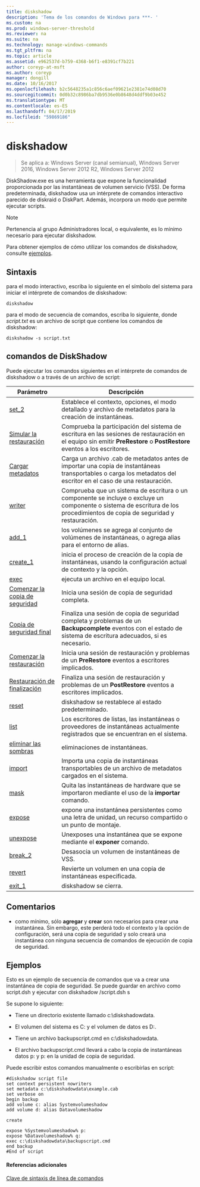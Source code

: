 ```yaml
---
title: diskshadow
description: 'Tema de los comandos de Windows para ***- '
ms.custom: na
ms.prod: windows-server-threshold
ms.reviewer: na
ms.suite: na
ms.technology: manage-windows-commands
ms.tgt_pltfrm: na
ms.topic: article
ms.assetid: e962537d-b759-4368-b6f1-e8391cf7b221
author: coreyp-at-msft
ms.author: coreyp
manager: dongill
ms.date: 10/16/2017
ms.openlocfilehash: b2c5648235a1c856c6aef09621e2381e74d08d70
ms.sourcegitcommit: 0d0b32c8986ba7db9536e0b8648d4ddf9b03e452
ms.translationtype: MT
ms.contentlocale: es-ES
ms.lasthandoff: 04/17/2019
ms.locfileid: "59869186"
---
```

# <a name="diskshadow"></a>diskshadow

>Se aplica a: Windows Server (canal semianual), Windows Server 2016, Windows Server 2012 R2, Windows Server 2012

DiskShadow.exe es una herramienta que expone la funcionalidad proporcionada por las instantáneas de volumen servicio \(VSS\). De forma predeterminada, diskshadow usa un intérprete de comandos interactivo parecido de diskraid o DiskPart. Además, incorpora un modo que permite ejecutar scripts.  
  
> [!NOTE]  
> Pertenencia al grupo Administradores local, o equivalente, es lo mínimo necesario para ejecutar diskshadow.  
  
Para obtener ejemplos de cómo utilizar los comandos de diskshadow, consulte [ejemplos](#BKMK_examples).  
  
## <a name="syntax"></a>Sintaxis  
para el modo interactivo, escriba lo siguiente en el símbolo del sistema para iniciar el intérprete de comandos de diskshadow:  
  
```  
diskshadow  
```  
  
para el modo de secuencia de comandos, escriba lo siguiente, donde *script.txt* es un archivo de script que contiene los comandos de diskshadow:  
  
```  
diskshadow -s script.txt  
```  
  
## <a name="diskshadow-commands"></a>comandos de DiskShadow  
Puede ejecutar los comandos siguientes en el intérprete de comandos de diskshadow o a través de un archivo de script:  
  
|Parámetro|Descripción|  
|-------|--------|  
|[set_2](set_2.md)|Establece el contexto, opciones, el modo detallado y archivo de metadatos para la creación de instantáneas.|  
|[Simular la restauración](simulate-restore.md)|Comprueba la participación del sistema de escritura en las sesiones de restauración en el equipo sin emitir **PreRestore** o **PostRestore** eventos a los escritores.|  
|[Cargar metadatos](load-metadata.md)|Carga un archivo .cab de metadatos antes de importar una copia de instantáneas transportables o carga los metadatos del escritor en el caso de una restauración.|  
|[writer](writer.md)|Comprueba que un sistema de escritura o un componente se incluye o excluye un componente o sistema de escritura de los procedimientos de copia de seguridad y restauración.|  
|[add_1](add_1.md)|los volúmenes se agrega al conjunto de volúmenes de instantáneas, o agrega alias para el entorno de alias.|  
|[create_1](create_1.md)|inicia el proceso de creación de la copia de instantáneas, usando la configuración actual de contexto y la opción.|  
|[exec](exec.md)|ejecuta un archivo en el equipo local.|  
|[Comenzar la copia de seguridad](begin-backup.md)|Inicia una sesión de copia de seguridad completa.|  
|[Copia de seguridad final](end-backup.md)|Finaliza una sesión de copia de seguridad completa y problemas de un **Backupcomplete** eventos con el estado de sistema de escritura adecuados, si es necesario.|  
|[Comenzar la restauración](begin-restore.md)|Inicia una sesión de restauración y problemas de un **PreRestore** eventos a escritores implicados.|  
|[Restauración de finalización](end-restore.md)|Finaliza una sesión de restauración y problemas de un **PostRestore** eventos a escritores implicados.|  
|[reset](reset.md)|diskshadow se restablece al estado predeterminado.|  
|[list](list.md)|Los escritores de listas, las instantáneas o proveedores de instantáneas actualmente registrados que se encuentran en el sistema.|  
|[eliminar las sombras](delete-shadows.md)|eliminaciones de instantáneas.|  
|[import](import.md)|Importa una copia de instantáneas transportables de un archivo de metadatos cargados en el sistema.|  
|[mask](mask.md)|Quita las instantáneas de hardware que se importaron mediante el uso de la **importar** comando.|  
|[expose](expose.md)|expone una instantánea persistentes como una letra de unidad, un recurso compartido o un punto de montaje.|  
|[unexpose](unexpose.md)|Unexposes una instantánea que se expone mediante el **exponer** comando.|  
|[break_2](break_2.md)|Desasocia un volumen de instantáneas de VSS.|  
|[revert](revert.md)|Revierte un volumen en una copia de instantáneas especificada.|  
|[exit_1](exit_1.md)|diskshadow se cierra.|  
  
## <a name="remarks"></a>Comentarios  
  
-   como mínimo, sólo **agregar** y **crear** son necesarios para crear una instantánea. Sin embargo, este perderá todo el contexto y la opción de configuración, será una copia de seguridad y solo creará una instantánea con ninguna secuencia de comandos de ejecución de copia de seguridad.  
  
## <a name="BKMK_examples"></a>Ejemplos  
Esto es un ejemplo de secuencia de comandos que va a crear una instantánea de copia de seguridad. Se puede guardar en archivo como script.dsh y ejecutar con diskshadow \/script.dsh s  
  
Se supone lo siguiente:  
  
-   Tiene un directorio existente llamado c:\\diskshadowdata.  
  
-   El volumen del sistema es C: y el volumen de datos es D:.  
  
-   Tiene un archivo backupscript.cmd en c:\\diskshadowdata.  
  
-   El archivo backupscript.cmd llevará a cabo la copia de instantáneas datos p: y p: en la unidad de copia de seguridad.  
  
Puede escribir estos comandos manualmente o escribirlas en script:  
  
```  
#diskshadow script file  
set context persistent nowriters  
set metadata c:\diskshadowdata\example.cab  
set verbose on  
begin backup  
add volume c: alias Systemvolumeshadow  
add volume d: alias Datavolumeshadow  
  
create  
  
expose %Systemvolumeshadow% p:  
expose %Datavolumeshadow% q:  
exec c:\diskshadowdata\backupscript.cmd  
end backup  
#End of script  
```  
  
#### <a name="additional-references"></a>Referencias adicionales  
[Clave de sintaxis de línea de comandos](command-line-syntax-key.md)  
  

